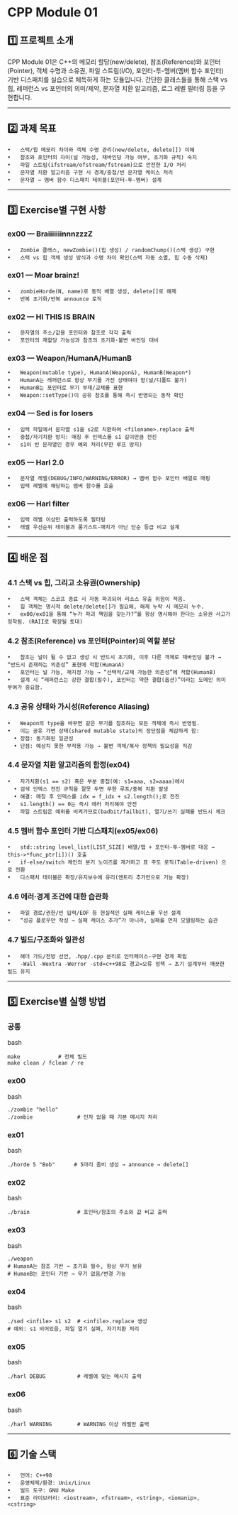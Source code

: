 # CPP Module 01

## 1️⃣ 프로젝트 소개

CPP Module 01은 C++의 메모리 할당(new/delete), 참조(Reference)와 포인터(Pointer), 객체 수명과 소유권, 파일 스트림(I/O), 포인터-투-멤버(멤버 함수 포인터) 기반 디스패치를 실습으로 체득하게 하는 모듈입니다. 간단한 클래스들을 통해 스택 vs 힙, 레퍼런스 vs 포인터의 의미/제약, 문자열 치환 알고리즘, 로그 레벨 필터링 등을 구현합니다.

---

## 2️⃣ 과제 목표
	•	스택/힙 메모리 차이와 객체 수명 관리(new/delete, delete[]) 이해
	•	참조와 포인터의 차이(널 가능성, 재바인딩 가능 여부, 초기화 규칙) 숙지
	•	파일 스트림(ifstream/ofstream/fstream)으로 안전한 I/O 처리
	•	문자열 치환 알고리즘 구현 시 경계/중첩/빈 문자열 케이스 처리
	•	문자열 → 멤버 함수 디스패치 테이블(포인터-투-멤버) 설계

---

## 3️⃣ Exercise별 구현 사항

### ex00 — BraiiiiiiinnnzzzZ
	•	Zombie 클래스, newZombie()(힙 생성) / randomChump()(스택 생성) 구현
	•	스택 vs 힙 객체 생성 방식과 수명 차이 확인(스택 자동 소멸, 힙 수동 삭제)

### ex01 — Moar brainz!
	•	zombieHorde(N, name)로 동적 배열 생성, delete[]로 해제
	•	반복 초기화/반복 announce 로직

### ex02 — HI THIS IS BRAIN
	•	문자열의 주소/값을 포인터와 참조로 각각 출력
	•	포인터의 재할당 가능성과 참조의 초기화·불변 바인딩 대비

### ex03 — Weapon/HumanA/HumanB
	•	Weapon(mutable type), HumanA(Weapon&), HumanB(Weapon*)
	•	HumanA는 레퍼런스로 항상 무기를 가진 상태여야 함(널/디폴트 불가)
	•	HumanB는 포인터로 무기 부재/교체를 표현
	•	Weapon::setType()이 공유 참조를 통해 즉시 반영되는 동작 확인

### ex04 — Sed is for losers
	•	입력 파일에서 문자열 s1을 s2로 치환하여 <filename>.replace 출력
	•	중첩/자기치환 방지: 매칭 후 인덱스를 s1 길이만큼 전진
	•	s1이 빈 문자열인 경우 예외 처리(무한 루프 방지)

### ex05 — Harl 2.0
	•	문자열 레벨(DEBUG/INFO/WARNING/ERROR) → 멤버 함수 포인터 배열로 매핑
	•	입력 레벨에 해당하는 멤버 함수를 호출

### ex06 — Harl filter
	•	입력 레벨 이상만 출력하도록 필터링
	•	레벨 우선순위 테이블과 롱기스트-매치가 아닌 단순 등급 비교 설계

---

## 4️⃣ 배운 점

### 4.1 스택 vs 힙, 그리고 소유권(Ownership)
	•	스택 객체는 스코프 종료 시 자동 파괴되어 리소스 유출 위험이 적음.
	•	힙 객체는 명시적 delete/delete[]가 필요해, 해제 누락 시 메모리 누수.
	•	ex00/ex01을 통해 “누가 파괴 책임을 갖는가?”를 항상 명시해야 한다는 소유권 사고가 정착됨. (RAII로 확장될 토대)

### 4.2 참조(Reference) vs 포인터(Pointer)의 역할 분담
	•	참조는 널이 될 수 없고 생성 시 반드시 초기화, 이후 다른 객체로 재바인딩 불가 → “반드시 존재하는 의존성” 표현에 적합(HumanA)
	•	포인터는 널 가능, 재지정 가능 → “선택적/교체 가능한 의존성”에 적합(HumanB)
	•	설계 시 “레퍼런스는 강한 결합(필수), 포인터는 약한 결합(옵션)”이라는 도메인 의미 부여가 중요함.

### 4.3 공유 상태와 가시성(Reference Aliasing)
	•	Weapon의 type을 바꾸면 같은 무기를 참조하는 모든 객체에 즉시 반영됨.
	•	이는 공유 가변 상태(shared mutable state)의 장단점을 체감하게 함:
	  •	장점: 동기화된 일관성
	  •	단점: 예상치 못한 부작용 가능 → 불변 객체/복사 정책의 필요성을 직감

### 4.4 문자열 치환 알고리즘의 함정(ex04)
	•	자기치환(s1 == s2) 혹은 부분 중첩(예: s1=aaa, s2=aaaa)에서
	  •	검색 인덱스 전진 규칙을 잘못 두면 무한 루프/중복 치환 발생
	  •	해결: 매칭 후 인덱스를 idx = f_idx + s2.length();로 전진
	•	s1.length() == 0는 즉시 에러 처리해야 안전
	•	파일 스트림은 예외를 비켜가므로(badbit/failbit), 열기/쓰기 실패를 반드시 체크

### 4.5 멤버 함수 포인터 기반 디스패치(ex05/ex06)
	•	std::string level_list[LIST_SIZE] 배열/맵 + 포인터-투-멤버로 대응 → this->*func_ptr[i])() 호출
	•	if-else/switch 체인의 분기 노이즈를 제거하고 표 주도 로직(Table-driven) 으로 전환
	•	디스패치 테이블은 확장/유지보수에 유리(엔트리 추가만으로 기능 확장)

### 4.6 에러·경계 조건에 대한 습관화
	•	파일 경로/권한/빈 입력/EOF 등 현실적인 실패 케이스를 우선 설계
	•	“성공 플로우만 작성 → 실패 케이스 추가”가 아니라, 실패를 먼저 모델링하는 습관

### 4.7 빌드/구조화와 일관성
	•	헤더 가드/전방 선언, .hpp/.cpp 분리로 인터페이스-구현 경계 확립
	•	-Wall -Wextra -Werror -std=c++98로 경고=오류 정책 → 초기 설계부터 깨끗한 빌드 유지

---

## 5️⃣ Exercise별 실행 방법

### 공통

bash
```
make            # 전체 빌드
make clean / fclean / re
```

### ex00

bash
```
./zombie "hello"
./zombie              # 인자 없을 때 기본 메시지 처리
```

### ex01

bash
```
./horde 5 "Bob"      # 5마리 좀비 생성 → announce → delete[]
```

### ex02

bash
```
./brain               # 포인터/참조의 주소와 값 비교 출력
```

### ex03

bash
```
./weapon
# HumanA는 참조 기반 → 초기화 필수, 항상 무기 보유
# HumanB는 포인터 기반 → 무기 없음/변경 가능
```

### ex04

bash
```
./sed <infile> s1 s2  # <infile>.replace 생성
# 예외: s1 비어있음, 파일 열기 실패, 자기치환 처리
```

### ex05

bash
```
./harl DEBUG          # 레벨에 맞는 메시지 출력
```

### ex06

bash
```
./harl WARNING        # WARNING 이상 레벨만 출력
```

---

## 6️⃣ 기술 스택
	•	언어: C++98
	•	운영체제/환경: Unix/Linux
	•	빌드 도구: GNU Make
	•	표준 라이브러리: <iostream>, <fstream>, <string>, <iomanip>, <cstring>
